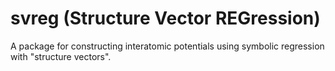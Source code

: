 # svreg (Structure Vector REGression)
A package for constructing interatomic potentials using symbolic regression with "structure vectors".
